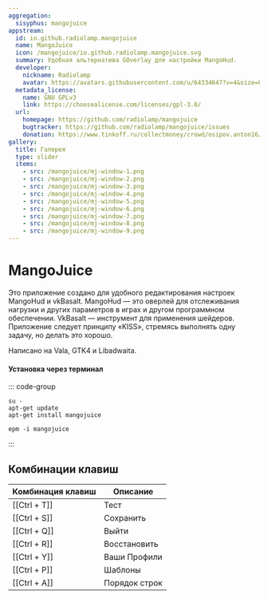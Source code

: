 ```yaml
---
aggregation:
  sisyphus: mangojuice
appstream:
  id: io.github.radiolamp.mangojuice
  name: MangoJuice
  icon: /mangojuice/io.github.radiolamp.mangojuice.svg
  summary: Удобная альтернатива GOverlay для настройки MangoHud.
  developer:
    nickname: Radiolamp
    avatar: https://avatars.githubusercontent.com/u/64334647?v=4&size=64
  metadata_license:
    name: GNU GPLv3
    link: https://choosealicense.com/licenses/gpl-3.0/
  url:
    homepage: https://github.com/radiolamp/mangojuice
    bugtracker: https://github.com/radiolamp/mangojuice/issues
    donation: https://www.tinkoff.ru/collectmoney/crowd/osipov.anton16/uMOHe45333/?short_link=1J1DvYNesgD&referer=https%3A%2F%2Fgithub.com%2F&httpMethod=GET
gallery:
  title: Галерея
  type: slider
  items:
    - src: /mangojuice/mj-window-1.png
    - src: /mangojuice/mj-window-2.png
    - src: /mangojuice/mj-window-3.png
    - src: /mangojuice/mj-window-4.png
    - src: /mangojuice/mj-window-5.png
    - src: /mangojuice/mj-window-6.png
    - src: /mangojuice/mj-window-7.png
    - src: /mangojuice/mj-window-8.png
    - src: /mangojuice/mj-window-9.png
---
```


# MangoJuice

Это приложение создано для удобного редактирования настроек MangoHud и vkBasalt. MangoHud — это оверлей для отслеживания нагрузки и других параметров в играх и другом программном обеспечении. VkBasalt — инструмент для применения шейдеров. Приложение следует принципу «KISS», стремясь выполнять одну задачу, но делать это хорошо.

Написано на Vala, GTK4 и Libadwaita.

<AGWGallery />

<!--@include: @apps/.parts/install/software-repo.md-->

#### Установка через терминал

::: code-group

```shell[apt-get]
su -
apt-get update
apt-get install mangojuice
```

```shell[epm]
epm -i mangojuice
```

:::

## Комбинации клавиш

| Комбинация клавиш |   Описание    |
| ----------------- | ------------- |
| [[Ctrl + T]]      | Тест          |
| [[Ctrl + S]]      | Сохранить     |
| [[Ctrl + Q]]      | Выйти         |
| [[Ctrl + R]]      | Восстановить  |
| [[Ctrl + Y]]      | Ваши Профили  |
| [[Ctrl + P]]      | Шаблоны       |
| [[Ctrl + A]]      | Порядок строк |